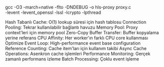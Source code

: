 gcc -O3 -march=native -flto -DNDEBUG -o hls-proxy proxy.c \
    -levent -levent_openssl -lssl -lcrypto -lpthread


Hash Tabanlı Cache: O(1) lookup süresi için hash tablosu
Connection Pooling: Tekrar kullanılabilir bağlantı havuzu
Memory Pool: Proxy context'leri için memory pool
Zero-Copy Buffer Transfer: Buffer kopyalama yerine referans
CPU Affinity: Her worker'ın farklı CPU core kullanması
Optimize Event Loop: High-performance event base configuration
Reference Counting: Cache item'ları için kullanım takibi
Async Cache Operations: Asenkron cache işlemleri
Performance Monitoring: Gerçek zamanlı performans izleme
Batch Processing: Çoklu event işleme